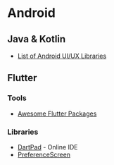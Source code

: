 # Android

## Java & Kotlin

* [List of Android UI/UX Libraries](https://github.com/wasabeef/awesome-android-ui)

## Flutter
### Tools
* [Awesome Flutter Packages](https://github.com/Solido/awesome-flutter)
### Libraries
* [DartPad](https://dartpad.dev/embed-flutter.html) - Online IDE
* [PreferenceScreen](https://pub.dev/packages/preferences)
